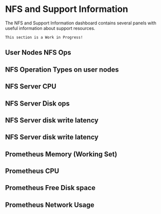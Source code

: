 # NFS and Support Information

The NFS and Support Information dashboard contains several panels with useful information about support resources.

```{warning}
This section is a Work in Progress!
```

## User Nodes NFS Ops

## NFS Operation Types on user nodes

## NFS Server CPU

## NFS Server Disk ops

## NFS Server disk write latency

## NFS Server disk write latency

## Prometheus Memory (Working Set)

## Prometheus CPU

## Prometheus Free Disk space

## Prometheus Network Usage

